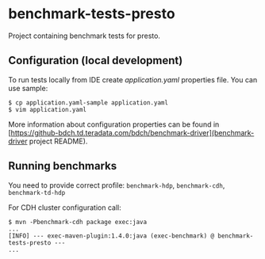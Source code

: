 # benchmark-tests-presto

Project containing benchmark tests for presto.

## Configuration (local development)

To run tests locally from IDE create _application.yaml_ properties file. You can use sample:

```
$ cp application.yaml-sample application.yaml
$ vim application.yaml
```

More information about configuration properties can be found in [https://github-bdch.td.teradata.com/bdch/benchmark-driver](benchmark-driver project README).

## Running benchmarks

You need to provide correct profile: `benchmark-hdp`, `benchmark-cdh`, `benchmark-td-hdp`

For CDH cluster configuration call:
```
$ mvn -Pbenchmark-cdh package exec:java
...
[INFO] --- exec-maven-plugin:1.4.0:java (exec-benchmark) @ benchmark-tests-presto ---
...
```
